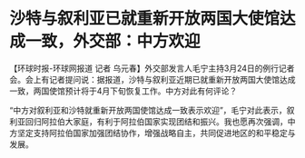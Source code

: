 # 沙特与叙利亚已就重新开放两国大使馆达成一致，外交部：中方欢迎

【环球时报-环球网报道 记者
乌元春】外交部发言人毛宁主持3月24日的例行记者会。会上有记者提问说：据报道，沙特与叙利亚近期已就重新开放两国大使馆达成一致，两国使馆预计将于4月下旬恢复工作。中方对此有何评论？

“中方对叙利亚和沙特就重新开放两国使馆达成一致表示欢迎”，毛宁对此表示，叙利亚回归阿拉伯大家庭，有利于阿拉伯国家实现团结和振兴。我也愿再次强调，中方坚定支持阿拉伯国家加强团结协作，增强战略自主，共同促进地区的和平稳定与发展。

